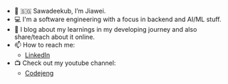 - 👋 🇸🇬 Sawadeekub, I’m Jiawei.
- 💻 I'm a software engineering with a focus in backend and AI/ML stuff.
- 🌱 I blog about my learnings in my developing journey and also share/teach about it online.
- 📫 How to reach me:
  - [LinkedIn](https://www.linkedin.com/in/jiaweijwjw/ "jiawei's linkedin")
- 📺 Check out my youtube channel:
  - [Codejeng](https://www.youtube.com/@codejeng "jiawei's youtube channel")

<!---
jiaweijwjw/jiaweijwjw is a ✨ special ✨ repository because its `README.md` (this file) appears on your GitHub profile.
You can click the Preview link to take a look at your changes.
--->
